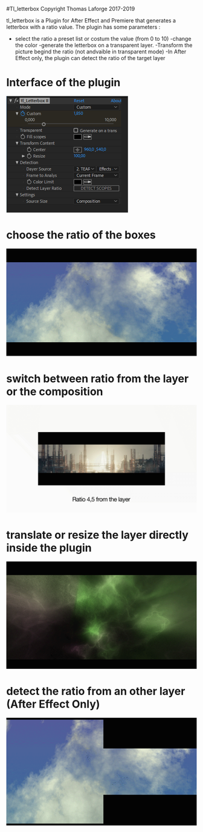 #Tl_letterbox Copyright Thomas Laforge 2017-2019


tl_letterbox is a Plugin for After Effect and Premiere that generates a letterbox with a ratio value. 
The plugin has some parameters :
- select the ratio a preset list or costum the value (from 0 to 10)
-change the color
-generate the letterbox on a transparent layer.
-Transform the picture begind the ratio (not andvaible in transparent mode)
-In After Effect only, the plugin can detect the ratio of the target layer

# Interface of the plugin
![Alt text](./docs/images/interface.PNG)


# choose the ratio of the boxes
![Imgur Image](./docs/images/choose_size_of_the_letterbox.gif)

# switch between ratio from the layer or the composition
![Imgur Image](./docs/images/comp_or_layer.gif)

# translate or resize the layer directly inside the plugin
![Imgur Image](./docs/images/tranform_layer_behind_letterbox.gif)

# detect the ratio from an other layer (After Effect Only)
![Imgur Image](./docs/images/detect_boxsize_from_other_layer.gif)
 
